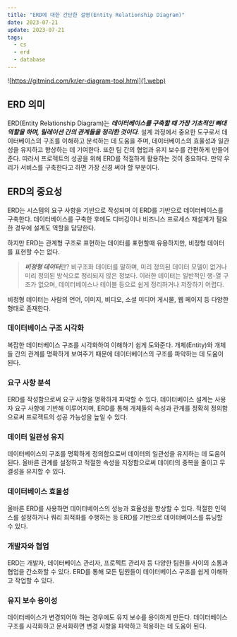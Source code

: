 ```yaml
---
title: "ERD에 대한 간단한 설명(Entity Relationship Diagram)"
date: 2023-07-21
update: 2023-07-21
tags:
  - cs
  - erd
  - database
---
```


![https://gitmind.com/kr/er-diagram-tool.html](1.webp)

## ERD 의미

ERD(Entity Relationship Diagram)는 ***데이터베이스를 구축할 때 가장 기초적인 뼈대 역할을 하며, 릴레이션 간의 관계들을 정리한 것이다.*** 설계 과정에서 중요한 도구로서 데이터베이스의 구조를 이해하고 분석하는 데 도움을 주며, 데이터베이스의 효율성과 일관성을 유지하고 향상하는 데 기여한다. 또한 팀 간의 협업과 유지 보수를 간편하게 만들어준다. 따라서 프로젝트의 성공을 위해 ERD를 적절하게 활용하는 것이 중요하다. 만약 우리가 서비스를 구축한다고 하면 가장 신경 써야 할 부분이다.

## ERD의 중요성

ERD는 시스템의 요구 사항을 기반으로 작성되며 이 ERD를 기반으로 데이터베이스를 구축한다. 데이터베이스를 구축한 후에도 디버깅이나 비즈니스 프로세스 재설계가 필요한 경우에 설계도 역할을 담당한다.

하지만 ERD는 관계형 구조로 표현하는 데이터를 표현할때 유용하지만, 비정형 데이터를 표현할 수는 없다.

> ***비정형 데이터***란? 비구조화 데이터를 말하며, 미리 정의된 데이터 모델이 없거나 미리 정의된 방식으로 정리되지 않은 정보다. 이러한 데이터는 일반적인 행-열 구조가 없으며, 데이터베이스나 테이블 등으로 쉽게 정리하거나 저장하기 어렵다.

비정형 데이터는 사람의 언어, 이미지, 비디오, 소셜 미디어 게시물, 웹 페이지 등 다양한 형태로 존재한다.

### 데이터베이스 구조 시각화

복잡한 데이터베이스 구조를 시각화하여 이해하기 쉽게 도와준다. 개체(Entity)와 개체들 간의 관계를 명확하게 보여주기 때문에 데이터베이스의 구조를 파악하는 데 도움이 된다.

### 요구 사항 분석

ERD를 작성함으로써 요구 사항을 명확하게 파악할 수 있다. 데이터베이스 설계는 사용자 요구 사항에 기반해 이루어지며, ERD를 통해 개체들의 속성과 관계를 정확히 정의함으로써 프로젝트의 성공 가능성을 높일 수 있다.

### 데이터 일관성 유지

데이터베이스의 구조를 명확하게 정의함으로써 데이터의 일관성을 유지하는 데 도움이 된다. 올바른 관계를 설정하고 적절한 속성을 지정함으로써 데이터의 중복을 줄이고 무결성을 유지할 수 있다.

### 데이터베이스 효율성

올바른 ERD를 사용하면 데이터베이스의 성능과 효율성을 향상할 수 있다. 적절한 인덱스를 설정하거나 쿼리 최적화를 수행하는 등 ERD를 기반으로 데이터베이스를 튜닝할 수 있다.

### 개발자와 협업

ERD는 개발자, 데이터베이스 관리자, 프로젝트 관리자 등 다양한 팀원들 사이의 소통과 협업을 간소화할 수 있다. ERD를 통해 모든 팀원들이 데이터베이스 구조를 쉽게 이해하고 작업할 수 있다.

### 유지 보수 용이성

데이터베이스가 변경되어야 하는 경우에도 유지 보수를 용이하게 만든다. 데이터베이스 구조를 시각화하고 문서화하면 변경 사항을 파악하고 적용하는 데 도움이 된다.

